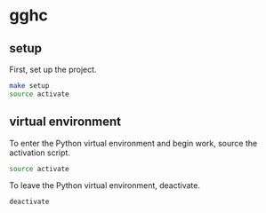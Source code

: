 # gghc

## setup

First, set up the project.

```bash
make setup
source activate
```

## virtual environment

To enter the Python virtual environment and begin work, source the activation script.

```bash
source activate
```

To leave the Python virtual environment, deactivate.

```bash
deactivate
```

